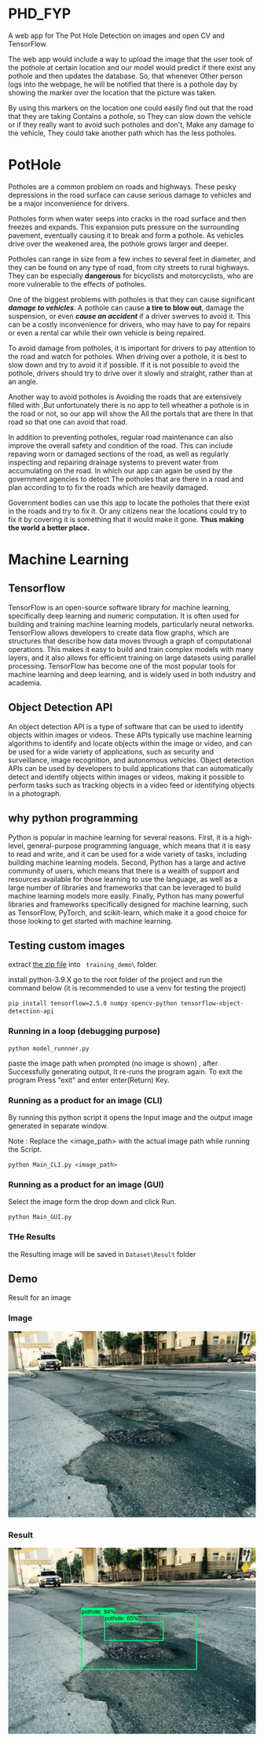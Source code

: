 # PHD_FYP
A web app for The Pot Hole Detection on images and open CV and TensorFlow.

The web app would include a way to upload the image that the user took of the pothole at certain location and our model would predict if there exist any pothole  and then updates the database. So, that whenever Other person logs into the webpage, he will be notified that there is a pothole day by showing the marker over the location that the picture was taken.

By using this markers on the location one could easily find out that the road that they are taking Contains a pothole, so They can slow down the vehicle or if they really want to avoid such potholes and don't, Make any damage to the vehicle, They could take another path which has the less potholes. 

# PotHole
Potholes are a common problem on roads and highways. These pesky depressions in the road surface can cause serious damage to vehicles and be a major inconvenience for drivers.

Potholes form when water seeps into cracks in the road surface and then freezes and expands. This expansion puts pressure on the surrounding pavement, eventually causing it to break and form a pothole. As vehicles drive over the weakened area, the pothole grows larger and deeper.

Potholes can range in size from a few inches to several feet in diameter, and they can be found on any type of road, from city streets to rural highways. They can be especially **dangerous** for bicyclists and motorcyclists, who are more vulnerable to the effects of potholes.

One of the biggest problems with potholes is that they can cause significant ***damage to vehicles***. A pothole can cause **a tire to blow out**, damage the suspension, or even ***cause an accident*** if a driver swerves to avoid it. This can be a costly inconvenience for drivers, who may have to pay for repairs or even a rental car while their own vehicle is being repaired.

To avoid damage from potholes, it is important for drivers to pay attention to the road and watch for potholes. When driving over a pothole, it is best to slow down and try to avoid it if possible. If it is not possible to avoid the pothole, drivers should try to drive over it slowly and straight, rather than at an angle.

Another way to avoid potholes is Avoiding the roads that are extensively filled with ,But unfortunately there is no app to tell wheather a pothole is in the road or not, so our app will show the All the portals that are there In that road so that one can avoid that road.

In addition to preventing potholes, regular road maintenance can also improve the overall safety and condition of the road. This can include repaving worn or damaged sections of the road, as well as regularly inspecting and repairing drainage systems to prevent water from accumulating on the road.
In which our app can again be used by the government agencies to detect The potholes that are there in a road and plan according to to fix the roads which are heavily damaged.
 
Government bodies can use this app to locate the potholes that there exist in the roads and try to fix it. Or any citizens near the locations could try to fix it by covering it is something that it would make it gone. **Thus making the world a better place.**


# Machine Learning

## Tensorflow
TensorFlow is an open-source software library for machine learning, specifically deep learning and numeric computation. It is often used for building and training machine learning models, particularly neural networks. TensorFlow allows developers to create data flow graphs, which are structures that describe how data moves through a graph of computational operations. This makes it easy to build and train complex models with many layers, and it also allows for efficient training on large datasets using parallel processing. TensorFlow has become one of the most popular tools for machine learning and deep learning, and is widely used in both industry and academia.
## Object Detection API
An object detection API is a type of software that can be used to identify objects within images or videos. These APIs typically use machine learning algorithms to identify and locate objects within the image or video, and can be used for a wide variety of applications, such as security and surveillance, image recognition, and autonomous vehicles. Object detection APIs can be used by developers to build applications that can automatically detect and identify objects within images or videos, making it possible to perform tasks such as tracking objects in a video feed or identifying objects in a photograph.
## why python programming
Python is popular in machine learning for several reasons. First, it is a high-level, general-purpose programming language, which means that it is easy to read and write, and it can be used for a wide variety of tasks, including building machine learning models. Second, Python has a large and active community of users, which means that there is a wealth of support and resources available for those learning to use the language, as well as a large number of libraries and frameworks that can be leveraged to build machine learning models more easily. Finally, Python has many powerful libraries and frameworks specifically designed for machine learning, such as TensorFlow, PyTorch, and scikit-learn, which make it a good choice for those looking to get started with machine learning.

## Testing custom images

extract [the zip file](https://1drv.ms/u/s!AhCzSwMWU4mgjWGoSiiHpkaqP8YB?e=vfD9JB) into ` training_demo\` folder.

install python-3.9.X 
go to the root folder of the project and run the command below (it is recommended to use a venv for testing the project)

```
pip install tensorflow=2.5.0 numpy opencv-python tensorflow-object-detection-api
```
### Running in a loop (debugging purpose)
```
python model_runnner.py
```
paste the image path when prompted (no image is shown) , after Successfully generating output, It re-runs the program again. To exit the program Press "exit" and enter enter(Return) Key.

### Running as a product for an image (CLI)

By running this python script it opens the Input image and the output image generated in separate window.

Note : Replace the <image_path> with the actual image path while running the Script.
```
python Main_CLI.py <image_path>
```

### Running as a product for an image (GUI)

Select the image form the drop down and click Run.

```
python Main_GUI.py
```

### THe Results

the Resulting image will be saved in ` Dataset\Result ` folder

## Demo

Result for an image
### Image 

![Original](https://github.com/Mahanth-Maha/PHD_FYP/blob/main/Dataset/train/potholes/img00000.JPEG)

### Result

![detected](https://github.com/Mahanth-Maha/PHD_FYP/blob/main/Dataset/Result/res_img00000.JPEG)
